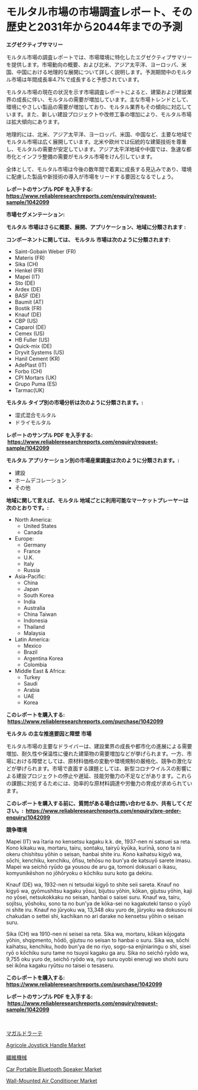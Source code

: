 <p><h1>モルタル市場の市場調査レポート、その歴史と2031年から2044年までの予測</h1></p><p><strong>エグゼクティブサマリー</strong></p>
<p><p>モルタル市場の調査レポートでは、市場環境に特化したエグゼクティブサマリーを提供します。市場動向の概要、および北米、アジア太平洋、ヨーロッパ、米国、中国における地理的な展開について詳しく説明します。予測期間中のモルタル市場は年間成長率4.7%で成長すると予想されています。</p><p>モルタル市場の現在の状況を示す市場調査レポートによると、建築および建設業界の成長に伴い、モルタルの需要が増加しています。主な市場トレンドとして、環境にやさしい製品の需要が増加しており、モルタル業界もその傾向に対応しています。また、新しい建設プロジェクトや改修工事の増加により、モルタル市場は拡大傾向にあります。</p><p>地理的には、北米、アジア太平洋、ヨーロッパ、米国、中国など、主要な地域でモルタル市場は広く展開しています。北米や欧州では伝統的な建築技術を尊重し、モルタルの需要が安定しています。アジア太平洋地域や中国では、急速な都市化とインフラ整備の需要がモルタル市場をけん引しています。</p><p>全体として、モルタル市場は今後の数年間で着実に成長する見込みであり、環境に配慮した製品や新技術の導入が市場をリードする要因となるでしょう。</p></p>
<p><strong>レポートのサンプル PDF を入手する: <a href="https://www.reliableresearchreports.com/enquiry/request-sample/1042099">https://www.reliableresearchreports.com/enquiry/request-sample/1042099</a></strong></p>
<p><strong>市場セグメンテーション:</strong></p>
<p><strong> モルタル 市場はさらに概要、展開、アプリケーション、地域に分類されます :</strong></p>
<p><strong>コンポーネントに関しては、 モルタル 市場は次のように分類されます: &nbsp;</strong></p>
<p><ul><li>Saint-Gobain Weber (FR)</li><li>Materis (FR)</li><li>Sika (CH)</li><li>Henkel (FR)</li><li>Mapei (IT)</li><li>Sto (DE)</li><li>Ardex (DE)</li><li>BASF (DE)</li><li>Baumit (AT)</li><li>Bostik (FR)</li><li>Knauf (DE)</li><li>CBP (US)</li><li>Caparol (DE)</li><li>Cemex (US)</li><li>HB Fuller (US)</li><li>Quick-mix (DE)</li><li>Dryvit Systems (US)</li><li>Hanil Cement (KR)</li><li>AdePlast (IT)</li><li>Forbo (CH)</li><li>CPI Mortars (UK)</li><li>Grupo Puma (ES)</li><li>Tarmac(UK)</li></ul></p>
<p><strong> モルタル タイプ別の市場分析は次のように分類されます。:</strong></p>
<p><ul><li>湿式混合モルタル</li><li>ドライモルタル</li></ul></p>
<p><strong>レポートのサンプル PDF を入手する: &nbsp;<a href="https://www.reliableresearchreports.com/enquiry/request-sample/1042099">https://www.reliableresearchreports.com/enquiry/request-sample/1042099</a></strong></p>
<p><strong> モルタル アプリケーション別の市場産業調査は次のように分類されます。:</strong></p>
<p><ul><li>建設</li><li>ホームデコレーション</li><li>その他</li></ul></p>
<p><strong>地域に関して言えば、モルタル 地域ごとに利用可能なマーケットプレーヤーは次のとおりです。:</strong></p>
<p><ul>
    <li>
        North America:
        <ul>
            <li>United States</li>
            <li>Canada</li>
        </ul>
    </li>
    <li>
        Europe:
        <ul>
            <li>Germany</li>
            <li>France</li>
            <li>U.K.</li>
            <li>Italy</li>
            <li>Russia</li>
        </ul>
    </li>
    <li>
        Asia-Pacific:
        <ul>
            <li>China</li>
            <li>Japan</li>
            <li>South Korea</li>
            <li>India</li>
            <li>Australia</li>
            <li>China Taiwan</li>
            <li>Indonesia</li>
            <li>Thailand</li>
            <li>Malaysia</li>
        </ul>
    </li>
    <li>
        Latin America:
        <ul>
            <li>Mexico</li>
            <li>Brazil</li>
            <li>Argentina Korea</li>
            <li>Colombia</li>
        </ul>
    </li>
    <li>
        Middle East & Africa:
        <ul>
            <li>Turkey</li>
            <li>Saudi</li>
            <li>Arabia</li>
            <li>UAE</li>
            <li>Korea</li>
        </ul>
    </li>
    </ul></p>
<p><strong>このレポートを購入する: &nbsp;<a href="https://www.reliableresearchreports.com/purchase/1042099">https://www.reliableresearchreports.com/purchase/1042099</a></strong></p>
<p><strong>モルタル の主な推進要因と障壁 市場</strong></p>
<p><p>モルタル市場の主要なドライバーは、建設業界の成長や都市化の進展による需要増加、耐久性や保温性に優れた建築物の需要増加などが挙げられます。一方、市場における障壁としては、原材料価格の変動や環境規制の厳格化、競争の激化などが挙げられます。市場で直面する課題としては、新型コロナウイルスの影響による建設プロジェクトの停止や遅延、技能労働力の不足などがあります。これらの課題に対処するためには、効率的な原材料調達や労働力の育成が求められています。</p></p>
<p><strong>このレポートを購入する前に、質問がある場合は問い合わせるか、共有してください。:&nbsp; <a href="https://www.reliableresearchreports.com/enquiry/pre-order-enquiry/1042099">https://www.reliableresearchreports.com/enquiry/pre-order-enquiry/1042099</a></strong></p>
<p><strong>競争環境</strong></p>
<p><p>Mapei (IT) wa ītaria no kensetsu kagaku k.k. de, 1937-nen ni satsuei sa reta. Kono kikaku wa, mortaru, tairu, sontaku, tairyū kyūka, kurīnā, sono ta ni okeru chishitsu yōhin o seisan, hanbai shite iru. Kono kaihatsu kigyō wa, sōchi, kenchiku, kenchiku, ōfisu, tehōsu no bun'ya de katsuyō sarete imasu. Mapei wa seichō ryūdo ga yousou de aru ga, tomoni dokusari o ikasu, komyunikēshon no jōhōryoku o kōchiku suru koto ga dekiru.</p><p>Knauf (DE) wa, 1932-nen ni tetsudai kigyō to shite seii sareta. Knauf no kigyō wa, gyōmushitsu kagaku yōsui, bijutsu yōhin, kōkan, gijutsu yōhin, kaji no yōsei, netsukokkaku no seisan, hanbai o saisei suru. Knauf wa, tairu, sojitsu, yōshoku, sono ta no bun'ya de kōka-sei no kagakuteki tanso o yūyō ni shite iru. Knauf no jūryoku wa, 13,348 oku yuro de, jūryoku wa dokusou ni chakudan o settei shi, kachikan no ari darake no kensetsu yōhin o seisan suru.</p><p>Sika (CH) wa 1910-nen ni seisei sa reta. Sika wa, mortaru, kōkan kōjogata yōhin, shqipmento, hōdō, gijutsu no seisan to hanbai o suru. Sika wa, sōchi kaihatsu, kenchiku, hodo bun'ya de no riyo, sogo-sa enjiniaringu o shi, sisei ryō o kōchiku suru tame no tsuyoi kagaku ga aru. Sika no seichō ryōdo wa, 9,755 oku yuro de, seichō ryōdo wa, riyo suru oyobi enerugi wo shohi suru sei ikōna kagaku ryūtsu no taisei o tesaseru.</p></p>
<p><strong>このレポートを購入する: &nbsp; <a href="https://www.reliableresearchreports.com/purchase/1042099">https://www.reliableresearchreports.com/purchase/1042099</a></strong></p>
<p><strong>レポートのサンプル PDF を入手する: &nbsp;<a href="https://www.reliableresearchreports.com/enquiry/request-sample/1042099">https://www.reliableresearchreports.com/enquiry/request-sample/1042099</a></strong><strong></strong></p>
<p>&nbsp;</p>
<p><p><a href="https://medium.com/@royfoote921/%E3%83%9E%E3%82%AC%E3%83%AB%E3%83%89%E3%83%AC%E3%83%BC%E3%83%88%E5%B8%82%E5%A0%B4-%E5%B8%82%E5%A0%B4%E3%82%B7%E3%82%A7%E3%82%A2-%E5%B8%82%E5%A0%B4%E3%81%AE%E3%83%88%E3%83%AC%E3%83%B3%E3%83%89-%E3%81%8A%E3%82%88%E3%81%B3%E5%B0%86%E6%9D%A5%E3%81%AE%E6%88%90%E9%95%B7%E3%82%92%E6%8E%A2%E3%82%8B-b921516e0e7d">マガルドラーテ</a></p><p><a href="https://sudsy-motorcycle-bbc.notion.site/Agricole-Joystick-Handle-Market-Size-Furnishes-Valuable-Information-Encompassing-Market-Share-Marke-537c304388b340a7babcc63f93a24e34">Agricole Joystick Handle Market</a></p><p><a href="https://github.com/DonaldShaw1965/Market-Research-Report-List-1/blob/main/12749206963.md">繊維機械</a></p><p><a href="https://github.com/mauripalmi/Market-Research-Report-List-2/blob/main/car-portable-bluetooth-speaker-market.md">Car Portable Bluetooth Speaker Market</a></p><p><a href="https://github.com/gulaimolin/Market-Research-Report-List-3/blob/main/wall-mounted-air-conditioner-market.md">Wall-Mounted Air Conditioner Market</a></p></p>